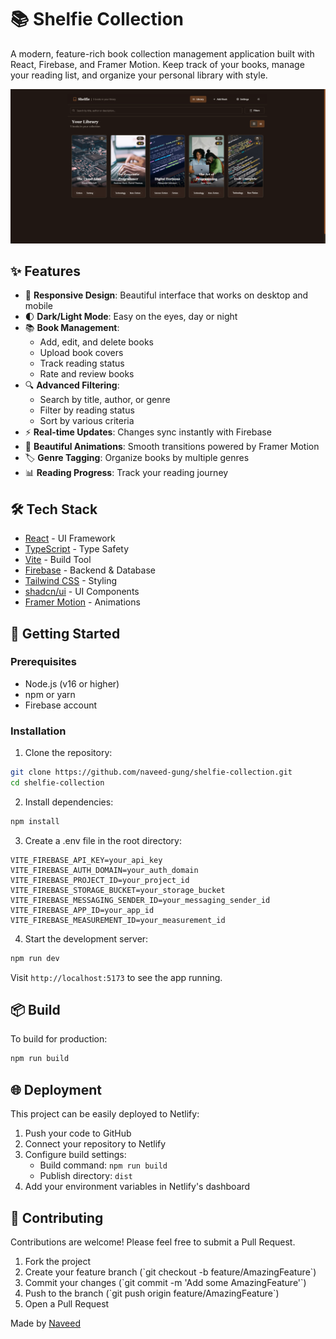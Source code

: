# 📚 Shelfie Collection

A modern, feature-rich book collection management application built with React, Firebase, and Framer Motion. Keep track of your books, manage your reading list, and organize your personal library with style.

![Shelfie Collection Banner](public/og-image.png)

## ✨ Features

- 📱 **Responsive Design**: Beautiful interface that works on desktop and mobile
- 🌓 **Dark/Light Mode**: Easy on the eyes, day or night
- 📚 **Book Management**:
  - Add, edit, and delete books
  - Upload book covers
  - Track reading status
  - Rate and review books
- 🔍 **Advanced Filtering**:
  - Search by title, author, or genre
  - Filter by reading status
  - Sort by various criteria
- ⚡ **Real-time Updates**: Changes sync instantly with Firebase
- 🎨 **Beautiful Animations**: Smooth transitions powered by Framer Motion
- 🏷️ **Genre Tagging**: Organize books by multiple genres
- 📊 **Reading Progress**: Track your reading journey

## 🛠️ Tech Stack

- [React](https://reactjs.org/) - UI Framework
- [TypeScript](https://www.typescriptlang.org/) - Type Safety
- [Vite](https://vitejs.dev/) - Build Tool
- [Firebase](https://firebase.google.com/) - Backend & Database
- [Tailwind CSS](https://tailwindcss.com/) - Styling
- [shadcn/ui](https://ui.shadcn.com/) - UI Components
- [Framer Motion](https://www.framer.com/motion/) - Animations

## 🚀 Getting Started

### Prerequisites

- Node.js (v16 or higher)
- npm or yarn
- Firebase account

### Installation

1. Clone the repository:
```bash
git clone https://github.com/naveed-gung/shelfie-collection.git
cd shelfie-collection
```

2. Install dependencies:
```bash
npm install
```

3. Create a .env file in the root directory:
```env
VITE_FIREBASE_API_KEY=your_api_key
VITE_FIREBASE_AUTH_DOMAIN=your_auth_domain
VITE_FIREBASE_PROJECT_ID=your_project_id
VITE_FIREBASE_STORAGE_BUCKET=your_storage_bucket
VITE_FIREBASE_MESSAGING_SENDER_ID=your_messaging_sender_id
VITE_FIREBASE_APP_ID=your_app_id
VITE_FIREBASE_MEASUREMENT_ID=your_measurement_id
```

4. Start the development server:
```bash
npm run dev
```

Visit `http://localhost:5173` to see the app running.

## 📦 Build

To build for production:

```bash
npm run build
```

## 🌐 Deployment

This project can be easily deployed to Netlify:

1. Push your code to GitHub
2. Connect your repository to Netlify
3. Configure build settings:
   - Build command: ```npm run build```
   - Publish directory: ```dist```
4. Add your environment variables in Netlify's dashboard

## 🤝 Contributing

Contributions are welcome! Please feel free to submit a Pull Request.

1. Fork the project
2. Create your feature branch (\`git checkout -b feature/AmazingFeature\`)
3. Commit your changes (\`git commit -m 'Add some AmazingFeature'\`)
4. Push to the branch (\`git push origin feature/AmazingFeature\`)
5. Open a Pull Request

Made by [Naveed](https://github.com/naveed-gung)
